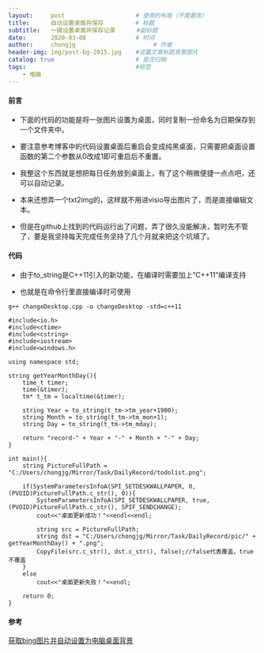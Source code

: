 ```yaml
---
layout:     post                    # 使用的布局（不需要改）
title:      自动设置桌面并保存         # 标题 
subtitle:   一键设置桌面并保存记录      #副标题
date:       2020-03-08              # 时间
author:     chongjg                      # 作者
header-img: img/post-bg-2015.jpg    #这篇文章标题背景图片
catalog: true                       # 是否归档
tags:                               #标签
    - 电脑
---
```


#### 前言

* 下面的代码的功能是将一张图片设置为桌面，同时复制一份命名为日期保存到一个文件夹中。

* 要注意参考博客中的代码设置桌面后重启会变成纯黑桌面，只需要把桌面设置函数的第二个参数从0改成1即可重启后不重置。

* 我整这个东西就是想把每日任务放到桌面上，有了这个稍微便捷一点点吧，还可以自动记录。

* 本来还想弄一个txt2img的，这样就不用进visio导出图片了，而是直接编辑文本。

* 但是在github上找到的代码运行出了问题，弄了很久没能解决，暂时先不管了，要是我坚持每天完成任务坚持了几个月就来把这个坑填了。

#### 代码

* 由于to_string是C++11引入的新功能，在编译时需要加上“C++11”编译支持

* 也就是在命令行里直接编译时可使用

`g++ changeDesktop.cpp -o changeDesktop -std=c++11`

```
#include<io.h>
#include<ctime>
#include<cstring>
#include<iostream>
#include<windows.h>

using namespace std;

string getYearMonthDay(){
    time_t timer;
    time(&timer);
    tm* t_tm = localtime(&timer);

    string Year = to_string(t_tm->tm_year+1900);
    string Month = to_string(t_tm->tm_mon+1);
    string Day = to_string(t_tm->tm_mday);

    return "record-" + Year + "-" + Month + "-" + Day;
}

int main(){
    string PictureFullPath = "C:/Users/chongjg/Mirror/Task/DailyRecord/todolist.png";

    if(SystemParametersInfoA(SPI_SETDESKWALLPAPER, 0, (PVOID)PictureFullPath.c_str(), 0)){
        SystemParametersInfoA(SPI_SETDESKWALLPAPER, true, (PVOID)PictureFullPath.c_str(), SPIF_SENDCHANGE);
        cout<<"桌面更新成功！"<<endl<<endl;

        string src = PictureFullPath;
        string dst = "C:/Users/chongjg/Mirror/Task/DailyRecord/pic/" + getYearMonthDay() + ".png";
        CopyFile(src.c_str(), dst.c_str(), false);//false代表覆盖，true不覆盖
    }
    else
        cout<<"桌面更新失败！"<<endl;

    return 0;
}
```

#### 参考

[获取bing图片并自动设置为电脑桌面背景][1]

  [1]: https://www.cnblogs.com/xiaoxi666/p/6544478.html 